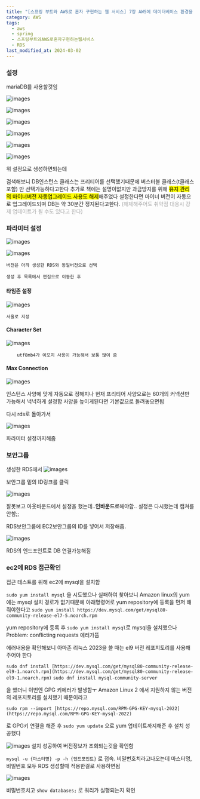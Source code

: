 ```yaml
---
title: "[스프링 부트와 AWS로 혼자 구현하는 웹 서비스] 7장 AWS에 데이터베이스 환경을 만들어보자 - AWS RDS"
category: AWS
tags:
  - aws
  - spring
  - 스프링부트와AWS로혼자구현하는웹서비스
  - RDS
last_modified_at: 2024-03-02
---
```

### 설정
mariaDB를 사용할것임

![images](/assets/images/alone/IMG-20240925132200-6.png)

![images](/assets/images/alone/IMG-20240925132201.png)

![images](/assets/images/alone/IMG-20240925132201-1.png)

![images](/assets/images/alone/IMG-20240925132201-2.png)

![images](/assets/images/alone/IMG-20240925132201-3.png)

![images](/assets/images/alone/IMG-20240925132201-4.png)

위 설정으로 생성하면되는데

검색해보니 DB인스턴스 클래스는 프리티어를 선택했기때문에 버스터블 클래스(t클래스포함) 만 선택가능하다고한다
추가로 책에는 설명이없지만 과금방지를 위해 <mark class="hltr-red">유지 관리의 마이너버전 자동업그레이드 사용도 해제</mark>해주었다
설정한다면 마이너 버전이 자동으로 업그레이드되며 DB는 약 30분간 정지된다고한다. <font color="#a5a5a5">(해제해주어도 취약점 대응시 강제 업데이트가 될 수도 있다고 한다)</font>
### 파라미터 설정
    
![images](/assets/images/alone/IMG-20240925132201-5.png)
    
![images](/assets/images/alone/IMG-20240925132202.png)
    
    버전은 아까 생성한 RDS와 동일버전으로 선택
    
    생성 후 목록에서 편집으로 이동한 후 
    
#### 타임존 설정
        
![images](/assets/images/alone/IMG-20240925132202-1.png)
        
	서울로 지정
        
#### Character Set
        
![images](/assets/images/alone/IMG-20240925132202-2.png)
        
        utf8mb4가 이모지 사용이 가능해서 보통 많이 씀

#### Max Connection

![images](/assets/images/alone/IMG-20240925132202-3.png)

인스턴스 사양에 맞게 자동으로 정해지나 현재 프리티어 사양으로는 60개의 커넥션만 가능해서 넉넉하게 설정함
사양을 높이게된다면 기본값으로 돌려놓으면됨


다시 rds로 돌아가서 

![images](/assets/images/alone/IMG-20240925132202-4.png)

파라미터 설정까지해줌
    
### 보안그룹
    
생성한 RDS에서 
![images](/assets/images/alone/IMG-20240925132202-5.png)

보안그룹 밑의 ID링크를 클릭

![images](/assets/images/alone/IMG-20240925132202-6.png)

잘못보고 아웃바운드에서 설정을 했는데..**인바운드**로해야함.. 설정은 다시했는데 캡쳐를 안함;;

RDS보안그룹에 EC2보안그룹의 ID를 넣어서 저장해줌.

![images](/assets/images/alone/IMG-20240925132203.png)

RDS의 엔드포인트로 DB 연결가능해짐

### ec2에 RDS 접근확인

접근 테스트를 위해 ec2에 mysql을 설치함
	
`sudo yum install mysql` 을 시도했으나 실패하여 찾아보니
Amazon linux의 yum에는 mysql 설치 경로가 없기때문에 아래명령어로 yum repository에 등록을 먼저 해줘야한다고
`sudo yum install https://dev.mysql.com/get/mysql80-community-release-el7-5.noarch.rpm`

yum repository에 등록 후 `sudo yum install mysql`로 mysql을 설치했으나
Problem: conflicting requests 에러가뜸

에러내용을 확인해보니 
아마존 리눅스 2023을 쓸 때는 el9 버전 레포지토리를 사용해주어야 한다

`sudo dnf install [https://dev.mysql.com/get/mysql80-community-release-el9-1.noarch.rpm](https://dev.mysql.com/get/mysql80-community-release-el9-1.noarch.rpm)`
`sudo dnf install mysql-community-server`

을 했더니 이번엔 GPG 키에러가 발생함ㅜ Amazon Linux 2 에서 지원하지 않는 버전의 레포지토리를 설치했기 때문이라고

`sudo rpm --import [https://repo.mysql.com/RPM-GPG-KEY-mysql-2022](https://repo.mysql.com/RPM-GPG-KEY-mysql-2022)`

로 GPG키 연결을 해준 후 `sudo yum update` 으로 yum 업데이트까지해준 후 설치 성공했다

![images](/assets/images/alone/IMG-20240925132203-1.png)
설치 성공하여 버전정보가 조회되는것을 확인함

`mysql -u {마스터명} -p -h {엔드포인트}` 로 접속. 
비밀번호치라고나오는데 마스터명, 비밀번호 모두 RDS 생성할때 적용한걸로 사용하면됨

![images](/assets/images/alone/IMG-20240925132203-2.png)

비밀번호치고 `show databases;` 로 쿼리가 실행되는지 확인

